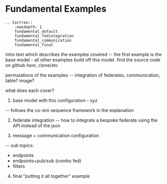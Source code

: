 # Fundamental Examples




```eval_rst
.. toctree::
    :maxdepth: 1
    fundamental_default
    fundamental_fedintegration
    fundamental_communication
    fundamental_final

```

intro text which describes the examples covered -- 
the first example is the base model - all other examples build off this model.
find the source code on github *here*, clone/etc

permutations of the examples -- integration of federates, communication, 
table? image?

what does each cover?

1. base model with this configuration - xyz

-- follows the co-sim sequence framework in the explanation

2.  federate integration -- how to integrate a bespoke federate using the API instead of the json
 
3. message + communication configuration

-- sub topics:

* endpoints
* endpoints+pub/sub (combo fed)
* filters

4. final "putting it all together" example



